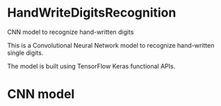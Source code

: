 # HandWriteDigitsRecognition
CNN model to recognize hand-written digits

This is a Convolutional Neural Network model to recognize hand-written single digits.

The model is built using TensorFlow Keras functional APIs.

# CNN model

